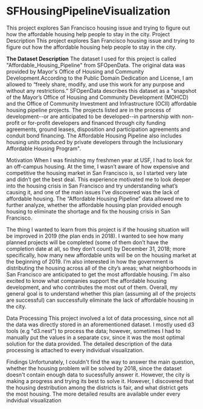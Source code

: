 # SFHousingPipelineVisualization
This project explores San Francisco housing issue and trying to figure out how the affordable housing help people to stay in the city.
Project Description
This project explores San Francisco housing issue and trying to figure out how the affordable housing help people to stay in the city.

<b>The Dataset Description</b>
The dataset I used for this project is called "Affordable_Housing_Pipeline" from SFOpenData. The original data was provided by Mayor's Office of Housing and Community Development.According to the Public Domain Dedication and License, I am allowed to “freely share, modify, and use this work for any purpose and without any restrictions.” SFOpenData describes this dataset as a "snapshot of the Mayor’s Office of Housing and Community Development (MOHCD) and the Office of Community Investment and Infrastructure (OCII) affordable housing pipeline projects. The projects listed are in the process of development--or are anticipated to be developed--in partnership with non-profit or for-profit developers and financed through city funding agreements, ground leases, disposition and participation agreements and conduit bond financing. The Affordable Housing Pipeline also includes housing units produced by private developers through the Inclusionary Affordable Housing Program".

Motivation
When I was finishing my freshmen year at USF, I had to look for an off-campus housing. At the time, I wasn’t aware of how expensive and competitive the housing market in San Francisco is, so I started very late and didn’t get the best deal. This experience motivated me to look deeper into the housing crisis in San Francisco and try understanding what’s causing it, and one of the main issues I’ve discovered was the lack of affordable housing. The “Affordable Housing Pipeline” data allowed me to further analyze, whether the affordable housing plan provided enough housing to eliminate the shortage and fix the housing crisis in San Francisco.

The thing I wanted to learn from this project is if the housing situation will be improved in 2019 (the plan ends in 2018). I wanted to see how many planned projects will be completed (some of them don’t have the completion date at all, so they don’t count) by December 31, 2018; more specifically, how many new affordable units will be on the housing market at the beginning of 2019. I’m also interested in how the government is distributing the housing across all of the city’s areas; what neighborhoods in San Francisco are anticipated to get the most affordable housing. I'm also excited to know what companies support the affordable housing development, and who contributes the most out of them. Overall, my general goal is to understand whether this plan (assuming all of the projects are successful) can successfully eliminate the lack of affordable housing in the city.

Data Processing
This project involved a lot of data processing, since not all the data was directly stored in an aforementioned dataset. I mostly used d3 tools (e.g "d3.nest") to process the data; however, sometimes I had to manually put the values in a separate csv, since it was the most optimal solution for the data provided. The detailed description of the data processing is attached to every individual visualization.

Findings
Unfortunately, I couldn't find the way to answer the main question, whether the housing problem will be solved by 2018, since the dataset doesn't contain enough data to sucessfully answer it. However, the city is making a progress and trying its best to solve it. However, I discovered that the housing destribution among the districts is fair, and what district gets the most housing. The more detailed results are available under every indvidual visualization
